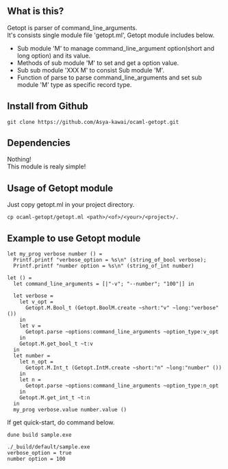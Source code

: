 ## What is this?
Getopt is parser of command_line_arguments.  
It's consists single module file 'getopt.ml',
Getopt module includes below.

* Sub module 'M' to manage command_line_argument option(short and long option) and its value.
* Methods of sub module 'M' to set and get a option value.
* Sub sub module 'XXX M' to consist Sub module 'M'.
* Function of parse to parse command_line_arguments and set sub module 'M' type as specific record type.

## Install from Github

```
git clone https://github.com/Asya-kawai/ocaml-getopt.git
```

## Dependencies

Nothing!  
This module is realy simple!

## Usage of Getopt module

Just copy getopt.ml in your project directory.

```
cp ocaml-getopt/getopt.ml <path>/<of>/<your>/<project>/.
```

## Example to use Getopt module

```
let my_prog verbose number () =
  Printf.printf "verbose_option = %s\n" (string_of_bool verbose);
  Printf.printf "number option = %s\n" (string_of_int number)

let () =
  let command_line_arguments = [|"-v"; "--number"; "100"|] in

  let verbose =
    let v_opt =
      Getopt.M.Bool_t (Getopt.BoolM.create ~short:"v" ~long:"verbose" ())
    in
    let v =
      Getopt.parse ~options:command_line_arguments ~option_type:v_opt
    in
    Getopt.M.get_bool_t ~t:v
  in
  let number =
    let n_opt =
      Getopt.M.Int_t (Getopt.IntM.create ~short:"n" ~long:"number" ())
    in
    let n =
      Getopt.parse ~options:command_line_arguments ~option_type:n_opt
    in
    Getopt.M.get_int_t ~t:n
  in
  my_prog verbose.value number.value ()
```

If get quick-start, do command below.

```
dune build sample.exe

./_build/default/sample.exe
verbose_option = true
number option = 100
```

